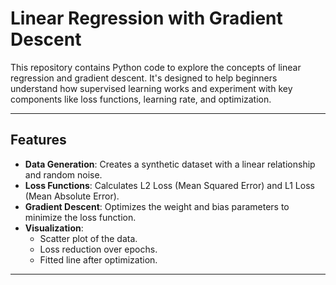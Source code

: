 # Linear Regression with Gradient Descent

This repository contains Python code to explore the concepts of linear regression and gradient descent. It's designed to help beginners understand how supervised learning works and experiment with key components like loss functions, learning rate, and optimization.

---

## Features

- **Data Generation**: Creates a synthetic dataset with a linear relationship and random noise.
- **Loss Functions**: Calculates L2 Loss (Mean Squared Error) and L1 Loss (Mean Absolute Error).
- **Gradient Descent**: Optimizes the weight and bias parameters to minimize the loss function.
- **Visualization**: 
  - Scatter plot of the data.
  - Loss reduction over epochs.
  - Fitted line after optimization.

---